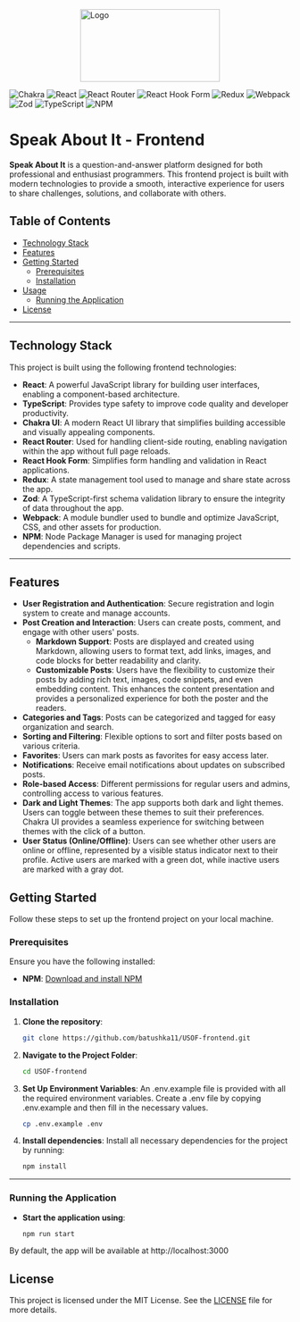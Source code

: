 <div style="display: flex; justify-content: center; align-items: center; ">
  <img src="https://speakaboutit.s3.eu-north-1.amazonaws.com/svgviewer-png-output-4.png" alt="Logo" style="height: 130px; width: 250px;" />
</div>

![Chakra](https://img.shields.io/badge/chakra-%234ED1C5.svg?style=for-the-badge&logo=chakraui&logoColor=white)
![React](https://img.shields.io/badge/react-%2320232a.svg?style=for-the-badge&logo=react&logoColor=%2361DAFB)
![React Router](https://img.shields.io/badge/React_Router-CA4245?style=for-the-badge&logo=react-router&logoColor=white)
![React Hook Form](https://img.shields.io/badge/React%20Hook%20Form-%23EC5990.svg?style=for-the-badge&logo=reacthookform&logoColor=white)
![Redux](https://img.shields.io/badge/redux-%23593d88.svg?style=for-the-badge&logo=redux&logoColor=white)
![Webpack](https://img.shields.io/badge/webpack-%238DD6F9.svg?style=for-the-badge&logo=webpack&logoColor=black)
![Zod](https://img.shields.io/badge/zod-%233068b7.svg?style=for-the-badge&logo=zod&logoColor=white)
![TypeScript](https://img.shields.io/badge/typescript-%23007ACC.svg?style=for-the-badge&logo=typescript&logoColor=white)
![NPM](https://img.shields.io/badge/NPM-%23CB3837.svg?style=for-the-badge&logo=npm&logoColor=white)

# Speak About It - Frontend

**Speak About It** is a question-and-answer platform designed for both professional and enthusiast programmers. This frontend project is built with modern technologies to provide a smooth, interactive experience for users to share challenges, solutions, and collaborate with others.

## Table of Contents

- [Technology Stack](#technology-stack)
- [Features](#features)
- [Getting Started](#getting-started)
  - [Prerequisites](#prerequisites)
  - [Installation](#installation)
- [Usage](#usage)
  - [Running the Application](#running-the-application)
- [License](#license)

---

## Technology Stack

This project is built using the following frontend technologies:

- **React**: A powerful JavaScript library for building user interfaces, enabling a component-based architecture.
- **TypeScript**: Provides type safety to improve code quality and developer productivity.
- **Chakra UI**: A modern React UI library that simplifies building accessible and visually appealing components.
- **React Router**: Used for handling client-side routing, enabling navigation within the app without full page reloads.
- **React Hook Form**: Simplifies form handling and validation in React applications.
- **Redux**: A state management tool used to manage and share state across the app.
- **Zod**: A TypeScript-first schema validation library to ensure the integrity of data throughout the app.
- **Webpack**: A module bundler used to bundle and optimize JavaScript, CSS, and other assets for production.
- **NPM**: Node Package Manager is used for managing project dependencies and scripts.

---

## Features

- **User Registration and Authentication**: Secure registration and login system to create and manage accounts.
- **Post Creation and Interaction**: Users can create posts, comment, and engage with other users' posts.
  - **Markdown Support**: Posts are displayed and created using Markdown, allowing users to format text, add links, images, and code blocks for better readability and clarity.
  - **Customizable Posts**: Users have the flexibility to customize their posts by adding rich text, images, code snippets, and even embedding content. This enhances the content presentation and provides a personalized experience for both the poster and the readers.
- **Categories and Tags**: Posts can be categorized and tagged for easy organization and search.
- **Sorting and Filtering**: Flexible options to sort and filter posts based on various criteria.
- **Favorites**: Users can mark posts as favorites for easy access later.
- **Notifications**: Receive email notifications about updates on subscribed posts.
- **Role-based Access**: Different permissions for regular users and admins, controlling access to various features.
- **Dark and Light Themes**: The app supports both dark and light themes. Users can toggle between these themes to suit their preferences. Chakra UI provides a seamless experience for switching between themes with the click of a button.
- **User Status (Online/Offline)**: Users can see whether other users are online or offline, represented by a visible status indicator next to their profile. Active users are marked with a green dot, while inactive users are marked with a gray dot.

## Getting Started

Follow these steps to set up the frontend project on your local machine.

### Prerequisites

Ensure you have the following installed:

- **NPM**: [Download and install NPM](https://docs.npmjs.com/downloading-and-installing-node-js-and-npm)

### Installation

1. **Clone the repository**:

   ```bash
   git clone https://github.com/batushka11/USOF-frontend.git
   ```

2. **Navigate to the Project Folder**:

   ```bash
   cd USOF-frontend
   ```

3. **Set Up Environment Variables**: An .env.example file is provided with all the required environment variables. Create a .env file by copying .env.example and then fill in the necessary values.

   ```bash
   cp .env.example .env
   ```

4. **Install dependencies**: Install all necessary dependencies for the project by running:

   ```bash
   npm install
   ```

---

### Running the Application

- **Start the application using**:

  ```bash
  npm run start
  ```

By default, the app will be available at http://localhost:3000

## License

This project is licensed under the MIT License. See the [LICENSE](./License.md) file for more details.
